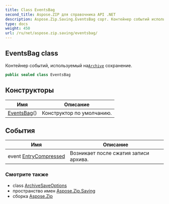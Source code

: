 ```yaml
---
title: Class EventsBag
second_title: Aspose.ZIP для справочника API .NET
description: Aspose.Zip.Saving.EventsBag сорт. Контейнер событий используемый наArchive сохранение.
type: docs
weight: 450
url: /ru/net/aspose.zip.saving/eventsbag/
---
```

## EventsBag class

Контейнер событий, используемый на[`Archive`](../../aspose.zip/archive/) сохранение.

```csharp
public sealed class EventsBag
```

## Конструкторы

| Имя | Описание |
| --- | --- |
| [EventsBag](eventsbag/)() | Конструктор по умолчанию. |

## События

| Имя | Описание |
| --- | --- |
| event [EntryCompressed](../../aspose.zip.saving/eventsbag/entrycompressed/) | Возникает после сжатия записи архива. |

### Смотрите также

* class [ArchiveSaveOptions](../archivesaveoptions/)
* пространство имен [Aspose.Zip.Saving](../../aspose.zip.saving/)
* сборка [Aspose.Zip](../../)


